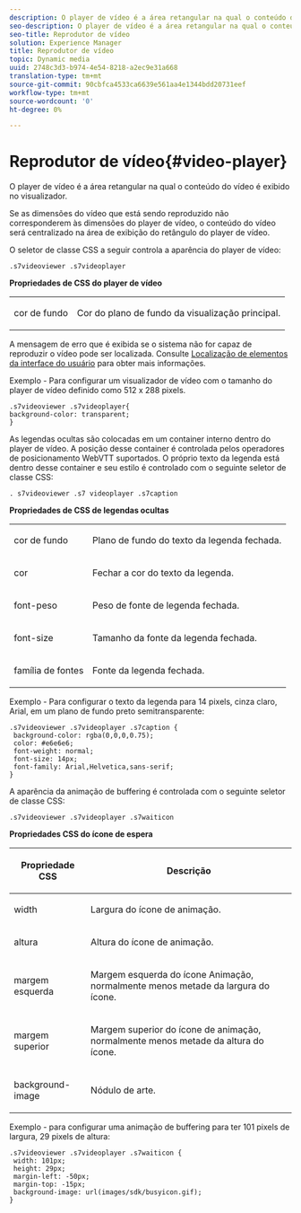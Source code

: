 ```yaml
---
description: O player de vídeo é a área retangular na qual o conteúdo do vídeo é exibido no visualizador.
seo-description: O player de vídeo é a área retangular na qual o conteúdo do vídeo é exibido no visualizador.
seo-title: Reprodutor de vídeo
solution: Experience Manager
title: Reprodutor de vídeo
topic: Dynamic media
uuid: 2748c3d3-b974-4e54-8218-a2ec9e31a668
translation-type: tm+mt
source-git-commit: 90cbfca4533ca6639e561aa4e1344bdd20731eef
workflow-type: tm+mt
source-wordcount: '0'
ht-degree: 0%

---
```



# Reprodutor de vídeo{#video-player}

O player de vídeo é a área retangular na qual o conteúdo do vídeo é exibido no visualizador.

<!--<a id="section_061E550C1C1D4DB2BD663A898895B38C"></a>-->

Se as dimensões do vídeo que está sendo reproduzido não corresponderem às dimensões do player de vídeo, o conteúdo do vídeo será centralizado na área de exibição do retângulo do player de vídeo.

O seletor de classe CSS a seguir controla a aparência do player de vídeo:

```
.s7videoviewer .s7videoplayer
```

**Propriedades de CSS do player de vídeo**

<table id="table_C48C56E696304C9BAFEE71BA9EA9A174"> 
 <tbody> 
  <tr> 
   <td colname="col1"> <p> <span class="codeph"> cor de fundo  </span> </p> </td> 
   <td colname="col2"> <p>Cor do plano de fundo da visualização principal. </p> </td> 
  </tr> 
 </tbody> 
</table>

A mensagem de erro que é exibida se o sistema não for capaz de reproduzir o vídeo pode ser localizada. Consulte [Localização de elementos da interface do usuário](../../../c-html5-s7-aem-asset-viewers/c-html5-video-reference/r-html5-video-viewer-20-localization.md#concept-1d5ca2d8480f4064a51eddba13940aad) para obter mais informações.

Exemplo - Para configurar um visualizador de vídeo com o tamanho do player de vídeo definido como 512 x 288 pixels.

```
.s7videoviewer .s7videoplayer{ 
background-color: transparent; 
}
```

As legendas ocultas são colocadas em um container interno dentro do player de vídeo. A posição desse container é controlada pelos operadores de posicionamento WebVTT suportados. O próprio texto da legenda está dentro desse container e seu estilo é controlado com o seguinte seletor de classe CSS:

`. s7videoviewer .s7 videoplayer .s7caption`

**Propriedades de CSS de legendas ocultas**

<table id="table_960E0D4FB91748FF9FC73C925B81879C"> 
 <tbody> 
  <tr> 
   <td colname="col1"> <p> <span class="codeph"> cor de fundo  </span> </p> </td> 
   <td colname="col2"> <p>Plano de fundo do texto da legenda fechada. </p> </td> 
  </tr> 
  <tr> 
   <td colname="col1"> <p> <span class="codeph"> cor  </span> </p> </td> 
   <td colname="col2"> <p>Fechar a cor do texto da legenda. </p> </td> 
  </tr> 
  <tr> 
   <td colname="col1"> <p> <span class="codeph"> font-peso  </span> </p> </td> 
   <td colname="col2"> <p> Peso de fonte de legenda fechada. </p> </td> 
  </tr> 
  <tr> 
   <td colname="col1"> <p> <span class="codeph"> font-size  </span> </p> </td> 
   <td colname="col2"> <p> Tamanho da fonte da legenda fechada. </p> </td> 
  </tr> 
  <tr> 
   <td colname="col1"> <p> <span class="codeph"> família de fontes  </span> </p> </td> 
   <td colname="col2"> <p>Fonte da legenda fechada. </p> </td> 
  </tr> 
 </tbody> 
</table>

Exemplo - Para configurar o texto da legenda para 14 pixels, cinza claro, Arial, em um plano de fundo preto semitransparente:

```
.s7videoviewer .s7videoplayer .s7caption { 
 background-color: rgba(0,0,0,0.75); 
 color: #e6e6e6; 
 font-weight: normal; 
 font-size: 14px; 
 font-family: Arial,Helvetica,sans-serif; 
}
```

A aparência da animação de buffering é controlada com o seguinte seletor de classe CSS:

```
.s7videoviewer .s7videoplayer .s7waiticon
```

**Propriedades CSS do ícone de espera**

<table id="table_8DB41A0FF2A746F78B763564C4F3EBE0"> 
 <thead> 
  <tr> 
   <th colname="col1" class="entry"> <p>Propriedade CSS </p> </th> 
   <th colname="col2" class="entry"> <p>Descrição </p> </th> 
  </tr> 
 </thead>
 <tbody> 
  <tr> 
   <td colname="col1"> <p> <span class="codeph"> width </span> </p> </td> 
   <td colname="col2"> <p> Largura do ícone de animação. </p> </td> 
  </tr> 
  <tr> 
   <td colname="col1"> <p> <span class="codeph"> altura  </span> </p> </td> 
   <td colname="col2"> <p> Altura do ícone de animação. </p> </td> 
  </tr> 
  <tr> 
   <td colname="col1"> <p> <span class="codeph"> margem esquerda  </span> </p> </td> 
   <td colname="col2"> <p> Margem esquerda do ícone Animação, normalmente menos metade da largura do ícone. </p> </td> 
  </tr> 
  <tr> 
   <td colname="col1"> <p> <span class="codeph"> margem superior  </span> </p> </td> 
   <td colname="col2"> <p> Margem superior do ícone de animação, normalmente menos metade da altura do ícone. </p> </td> 
  </tr> 
  <tr> 
   <td colname="col1"> <p> <span class="codeph"> background-image  </span> </p> </td> 
   <td colname="col2"> <p> Nódulo de arte. </p> </td> 
  </tr> 
 </tbody> 
</table>

Exemplo - para configurar uma animação de buffering para ter 101 pixels de largura, 29 pixels de altura:

```
.s7videoviewer .s7videoplayer .s7waiticon { 
 width: 101px; 
 height: 29px; 
 margin-left: -50px; 
 margin-top: -15px; 
 background-image: url(images/sdk/busyicon.gif); 
}
```


